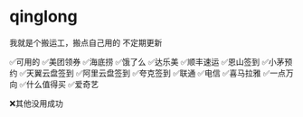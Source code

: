 # qinglong
我就是个搬运工，搬点自己用的
不定期更新

✅可用的
✅美团领券
✅海底捞
✅饿了么
✅达乐美
✅顺丰速运
✅恩山签到
✅小茅预约
✅天翼云盘签到
✅阿里云盘签到
✅夸克签到
✅联通
✅电信
✅喜马拉雅
✅一点万向
✅什么值得买
✅爱奇艺

❌其他没用成功


